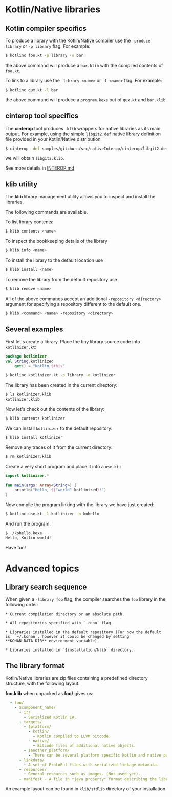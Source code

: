 # Kotlin/Native libraries

## Kotlin compiler specifics

To produce a library with the Kotlin/Native compiler use the `-produce library` or `-p library` flag. For example:

<div class="sample" markdown="1" theme="idea" mode="shell">

```bash
$ kotlinc foo.kt -p library -o bar
```

</div>

the above command will produce a `bar.klib` with the compiled contents of `foo.kt`.

To link to a library use the `-library <name>` or `-l <name>` flag. For example:

<div class="sample" markdown="1" theme="idea" mode="shell">

```bash
$ kotlinc qux.kt -l bar
```

</div>


the above command will produce a `program.kexe` out of `qux.kt` and `bar.klib`


## cinterop tool specifics

The **cinterop** tool produces `.klib` wrappers for native libraries as its main output. 
For example, using the simple `libgit2.def` native library definition file provided in your Kotlin/Native distribution

<div class="sample" markdown="1" theme="idea" mode="shell">

```bash
$ cinterop -def samples/gitchurn/src/nativeInterop/cinterop/libgit2.def -compiler-option -I/usr/local/include -o libgit2
```

</div>

we will obtain `libgit2.klib`.

See more details in [INTEROP.md](INTEROP.md)


## klib utility

The **klib** library management utility allows you to inspect and install the libraries.

The following commands are available.

To list library contents:

<div class="sample" markdown="1" theme="idea" mode="shell">

```bash
$ klib contents <name>
```

</div>

To inspect the bookkeeping details of the library 

<div class="sample" markdown="1" theme="idea" mode="shell">

```bash
$ klib info <name>
```

</div>

To install the library to the default location use

<div class="sample" markdown="1" theme="idea" mode="shell">

```bash
$ klib install <name>
```

</div>

To remove the library from the default repository use 

<div class="sample" markdown="1" theme="idea" mode="shell">

```bash
$ klib remove <name>
```

</div>

All of the above commands accept an additional `-repository <directory>` argument for specifying a repository different to the default one.

<div class="sample" markdown="1" theme="idea" mode="shell">

```bash
$ klib <command> <name> -repository <directory>
```

</div>


## Several examples

First let's create a library.
Place the tiny library source code into `kotlinizer.kt`:

<div class="sample" markdown="1" theme="idea" mode="shell">

```kotlin
package kotlinizer
val String.kotlinized
    get() = "Kotlin $this"
```

```bash
$ kotlinc kotlinizer.kt -p library -o kotlinizer
```

</div>

The library has been created in the current directory:

<div class="sample" markdown="1" theme="idea" mode="shell">

```bash
$ ls kotlinizer.klib
kotlinizer.klib
```

</div>

Now let's check out the contents of the library:

<div class="sample" markdown="1" theme="idea" mode="shell">

```bash
$ klib contents kotlinizer
```

</div>

We can install `kotlinizer` to the default repository:

<div class="sample" markdown="1" theme="idea" mode="shell">

```bash
$ klib install kotlinizer
```

</div>

Remove any traces of it from the current directory:

<div class="sample" markdown="1" theme="idea" mode="shell">

```bash
$ rm kotlinizer.klib
```

</div>

Create a very short program and place it into a `use.kt` :

<div class="sample" markdown="1" theme="idea" data-highlight-only>

```kotlin
import kotlinizer.*

fun main(args: Array<String>) {
    println("Hello, ${"world".kotlinized}!")
}
```

</div>

Now compile the program linking with the library we have just created:

<div class="sample" markdown="1" theme="idea" mode="shell">

```bash
$ kotlinc use.kt -l kotlinizer -o kohello
```

</div>

And run the program:

<div class="sample" markdown="1" theme="idea" mode="shell">

```bash
$ ./kohello.kexe
Hello, Kotlin world!
```

</div>

Have fun!

# Advanced topics

## Library search sequence

When given a `-library foo` flag, the compiler searches the `foo` library in the following order:

    * Current compilation directory or an absolute path.

    * All repositories specified with `-repo` flag.

    * Libraries installed in the default repository (For now the default is  `~/.konan`, however it could be changed by setting **KONAN_DATA_DIR** environment variable).

    * Libraries installed in `$installation/klib` directory.

## The library format

Kotlin/Native libraries are zip files containing a predefined 
directory structure, with the following layout:

**foo.klib** when unpacked as **foo/** gives us:

```yaml
  - foo/
    - $component_name/
      - ir/
        - Serialized Kotlin IR.
      - targets/
        - $platform/
          - kotlin/
            - Kotlin compiled to LLVM bitcode.
          - native/
            - Bitcode files of additional native objects.
        - $another_platform/
          - There can be several platform specific kotlin and native pairs.
      - linkdata/
        - A set of ProtoBuf files with serialized linkage metadata.
      - resources/
        - General resources such as images. (Not used yet).
      - manifest - A file in *java property* format describing the library.
```

An example layout can be found in `klib/stdlib` directory of your installation.

